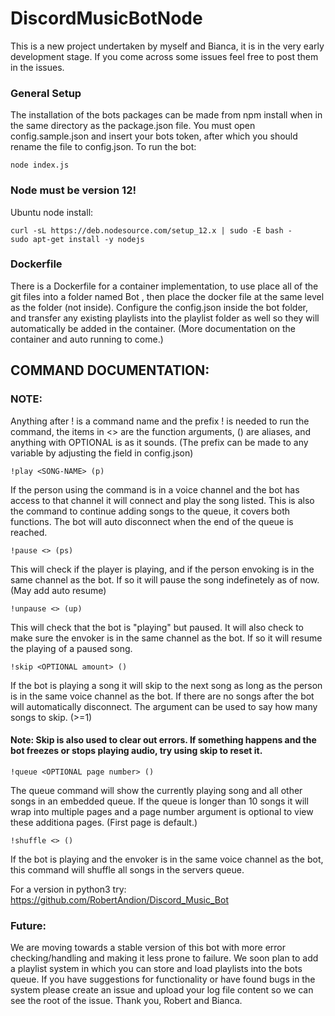 # DiscordMusicBotNode
This is a new project undertaken by myself and Bianca, it is in the very early development stage.
If you come across some issues feel free to post them in the issues.

### General Setup
The installation of the bots packages can be made from npm install when in the same directory as the 
package.json file. You must open config.sample.json and insert your bots token, after which you should 
rename the file to config.json. 
To run the bot: 
```
node index.js
```
### Node must be version 12!
Ubuntu node install:
```
curl -sL https://deb.nodesource.com/setup_12.x | sudo -E bash -
sudo apt-get install -y nodejs
```
### Dockerfile
There is a Dockerfile for a container implementation, to use place all of the git files into a folder named Bot , 
then place the docker file at the same level as the folder (not inside). Configure the config.json inside the bot folder,
and transfer any existing playlists into the playlist folder as well so they will automatically be added in the container.
(More documentation on the container and auto running to come.)

## COMMAND DOCUMENTATION:
### NOTE: 
Anything after ! is a command name and the prefix ! is needed to run the command,
the items in <> are the function arguments, () are aliases, and anything with OPTIONAL is as it sounds.
(The prefix can be made to any variable by adjusting the field in config.json)

```
!play <SONG-NAME> (p)
```
If the person using the command is in a voice channel and the bot has access to that channel it will connect and play the song listed. This is also the command to continue adding songs to the queue, it covers both functions. The bot will auto disconnect
when the end of the queue is reached.

```
!pause <> (ps)
```
This will check if the player is playing, and if the person envoking is in the same channel
as the bot. If so it will pause the song indefinetely as of now. (May add auto resume)

```
!unpause <> (up)
```
This will check that the bot is "playing" but paused. It will also check to make sure
the envoker is in the same channel as the bot. If so it will resume the playing of a paused song.

```
!skip <OPTIONAL amount> ()
```
If the bot is playing a song it will skip to the next song as long as the person is in the same
voice channel as the bot. If there are no songs after the bot will automatically disconnect. 
The argument can be used to say how many songs to skip. (>=1)
#### Note: Skip is also used to clear out errors. If something happens and the bot freezes or stops playing audio, try using skip to reset it. 

```
!queue <OPTIONAL page number> ()
```
The queue command will show the currently playing song and all other songs in an embedded queue.
If the queue is longer than 10 songs it will wrap into multiple pages and a page number argument is 
optional to view these additiona pages. (First page is default.)

```
!shuffle <> ()
```
If the bot is playing and the envoker is in the same voice channel as the bot, this command
will shuffle all songs in the servers queue.

For a version in python3 try: https://github.com/RobertAndion/Discord_Music_Bot
### Future:
We are moving towards a stable version of this bot with more error checking/handling and making it less prone to failure.
We soon plan to add a playlist system in which you can store and load playlists into the bots queue.
If you have suggestions for functionality or have found bugs in the system please create an issue and upload your log
file content so we can see the root of the issue. Thank you, Robert and Bianca.

